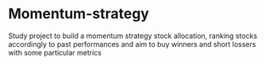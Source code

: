 
# Momentum-strategy

Study project to build a momentum strategy stock allocation, ranking stocks accordingly to past performances and aim to buy winners and short lossers with some particular metrics
